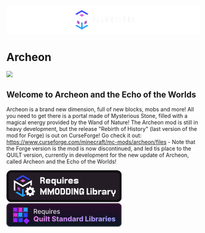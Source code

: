[![MModding Banner](https://raw.githubusercontent.com/MModding/art/main/brand/mmodding_banner.png)](https://mmodding.com/discord)
# Archeon
![](https://media.discordapp.net/attachments/938106904129986590/1116017304086511626/image.png?width=1663&height=935)

## Welcome to Archeon and the Echo of the Worlds

Archeon is a brand new dimension, full of new blocks, mobs and more! All you need to get there is a portal made of Mysterious Stone, filled with a magical energy provided by the Wand of Nature! The Archeon mod is still in heavy development, but the release "Rebirth of History" (last version of the mod for Forge) is out on CurseForge! Go check it out: https://www.curseforge.com/minecraft/mc-mods/archeon/files - Note that the Forge version is the mod is now discontinued, and led tis place to the QUILT version, currently in development for the new update of Archeon, called Archeon and the Echo of the Worlds!

<a href="https://modrinth.com/mod/mmodding-library"><img src="https://raw.githubusercontent.com/MModding/art/main/mods/library/requires_mmodding_library.png" width="300"></img></a>
<br>
<a href="https://modrinth.com/mod/qsl"><img src="https://github.com/intergrav/devins-badges/blob/v3/assets/cozy/requires/quilt-standard-libraries_64h.png?raw=true" width="300"></img></a>
